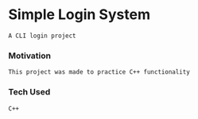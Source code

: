 # Simple Login System
    A CLI login project
### Motivation
    This project was made to practice C++ functionality
### Tech Used
    C++